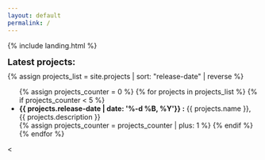 ```yaml
---
layout: default
permalink: /
---
```


{% include landing.html %}



<div style="font-size: 18px; font-weight: bold; padding-bottom: 10px;">Latest projects:</div>
{% assign projects_list = site.projects | sort: "release-date" | reverse %}

<ul>
{% assign projects_counter = 0 %}
{% for projects in projects_list %} 
    {% if projects_counter < 5 %}
        <li><b>{{ projects.release-date | date: '%-d %B, %Y'}} :</b> {{ projects.name }}, {{ projects.description }} </li>
        {% assign projects_counter = projects_counter | plus: 1 %} 
    {% endif %} 
{% endfor %}
</ul>
<!-- div align = "center" style ="padding-top : 3%; position = relative; overflow : hidden;">
    <iframe style ="width : 100%; height :500px;"
        src="https://www.google.com/maps/d/embed?mid=1IDVrNma3ORrPVoXOg7vDJWTnHwe65z0&output=embed&ehbc=2E312F">
    </iframe>
</div>
-->
<